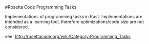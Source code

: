 #Rosetta Code Programming Tasks

Implementations of programming tasks in Rust. Implementations are intended as a learning tool, therefore optimizations/code size are not considered.

see: http://rosettacode.org/wiki/Category:Programming_Tasks
